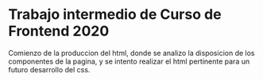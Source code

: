 # Trabajo intermedio de Curso de Frontend 2020


Comienzo de la produccion del html, donde se analizo la disposicion de los componentes de la pagina, y se intento realizar el html pertinente para un futuro desarrollo del css.

